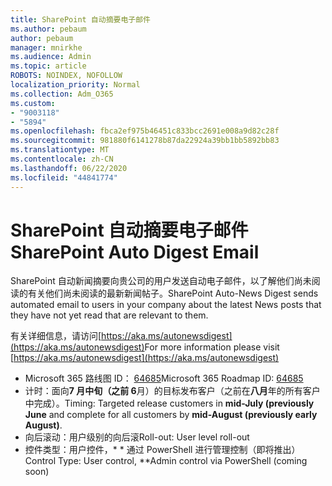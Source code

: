 ```yaml
---
title: SharePoint 自动摘要电子邮件
ms.author: pebaum
author: pebaum
manager: mnirkhe
ms.audience: Admin
ms.topic: article
ROBOTS: NOINDEX, NOFOLLOW
localization_priority: Normal
ms.collection: Adm_O365
ms.custom:
- "9003118"
- "5894"
ms.openlocfilehash: fbca2ef975b46451c833bcc2691e008a9d82c28f
ms.sourcegitcommit: 981880f6141278b87da22924a39bb1bb5892bb83
ms.translationtype: MT
ms.contentlocale: zh-CN
ms.lasthandoff: 06/22/2020
ms.locfileid: "44841774"
---
```

# <a name="sharepoint-auto-digest-email"></a><span data-ttu-id="7d535-102">SharePoint 自动摘要电子邮件</span><span class="sxs-lookup"><span data-stu-id="7d535-102">SharePoint Auto Digest Email</span></span>

<span data-ttu-id="7d535-103">SharePoint 自动新闻摘要向贵公司的用户发送自动电子邮件，以了解他们尚未阅读的有关他们尚未阅读的最新新闻帖子。</span><span class="sxs-lookup"><span data-stu-id="7d535-103">SharePoint Auto-News Digest sends automated email to users in your company about the latest News posts that they have not yet read that are relevant to them.</span></span>

<span data-ttu-id="7d535-104">有关详细信息，请访问[https://aka.ms/autonewsdigest](https://aka.ms/autonewsdigest)</span><span class="sxs-lookup"><span data-stu-id="7d535-104">For more information please visit [https://aka.ms/autonewsdigest](https://aka.ms/autonewsdigest)</span></span>

- <span data-ttu-id="7d535-105">Microsoft 365 路线图 ID： [64685](https://www.microsoft.com/microsoft-365/roadmap?filters=&featureid=64685)</span><span class="sxs-lookup"><span data-stu-id="7d535-105">Microsoft 365 Roadmap ID:  [64685](https://www.microsoft.com/microsoft-365/roadmap?filters=&featureid=64685)</span></span>
- <span data-ttu-id="7d535-106">计时：面向**7 月中旬（之前 6**月）的目标发布客户（之前在**八月**年的所有客户中完成）。</span><span class="sxs-lookup"><span data-stu-id="7d535-106">Timing: Targeted release customers in  **mid-July (previously June**  and complete for all customers by  **mid-August (previously early August)**.</span></span>
- <span data-ttu-id="7d535-107">向后滚动：用户级别的向后滚</span><span class="sxs-lookup"><span data-stu-id="7d535-107">Roll-out: User level roll-out</span></span>
- <span data-ttu-id="7d535-108">控件类型：用户控件，\* \* 通过 PowerShell 进行管理控制（即将推出）</span><span class="sxs-lookup"><span data-stu-id="7d535-108">Control Type: User control,  \*\*Admin control via PowerShell (coming soon)</span></span>
